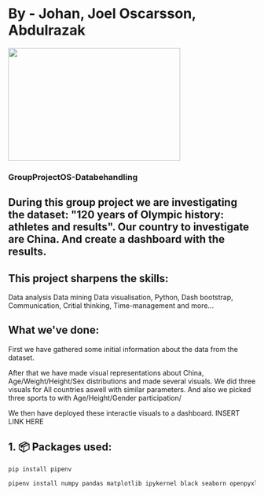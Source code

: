 # By - Johan, Joel Oscarsson, Abdulrazak
<img src="https://user-images.githubusercontent.com/112272227/203309644-c24f0b44-099b-402b-abfc-4633ed96b0c9.png" width="350" height="230">

### GroupProjectOS-Databehandling


## During this group project we are investigating the dataset: "120 years of Olympic history: athletes and results". Our country to investigate are China. And create a dashboard with the results.



## This project sharpens the skills: 
Data analysis
Data mining
Data visualisation, 
Python, 
Dash bootstrap, 
Communication, 
Critial thinking,
Time-management 
and more...


## What we've done:
First we have gathered some initial information about the data from the dataset.

After that we have made visual representations about China, Age/Weight/Height/Sex distributions and made several visuals. We did three visuals for All countries aswell with similar parameters. And also we picked three sports to with Age/Height/Gender participation/

We then have deployed these interactie visuals to a dashboard. 
INSERT LINK HERE




## 1. 📦 Packages used:
```py
pip install pipenv
```
```py
pipenv install numpy pandas matplotlib ipykernel black seaborn openpyxl plotly plotly-express nbformat requests html5lib bs4 lxml python-dotenv dash dash-bootstrap-components pexpect python-dotenv
```
